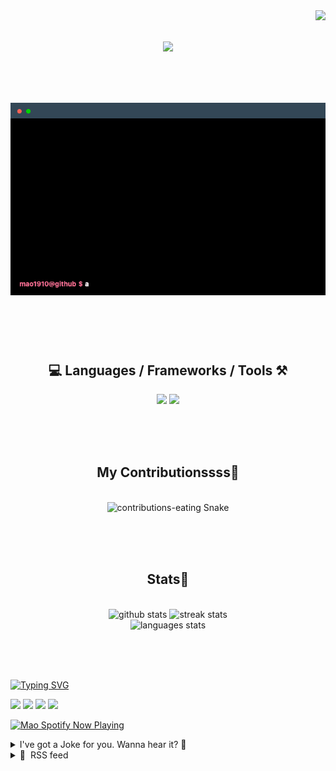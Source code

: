 <!-- VISITOR BADGE -->
<!-- https://github.com/hehuapei/visitor-badge -->

<img align="right" src="https://visitor-badge.laobi.icu/badge?page_id=mao1910.mao1910&left_color=%2379DAF9&right_color=%23FE6E96" />


<!-- TYPING SVG -->
<!-- https://github.com/DenverCoder1/readme-typing-svg -->

<h1 align="center">
    <img src="https://readme-typing-svg.herokuapp.com/?font=Righteous&size=35&center=true&vCenter=true&width=500&height=70&color=FE6E96&font=poppins&duration=5000&lines=Hi+There!+👋;+I'm+Mao!;" />
</h1>

<br/>


<!-- ABOUT ME TERMINAL -->
<h1 align="center">
<img src="./assets/terminal-5.gif" alt="Terminal" />
</h1>

<br/><br/><br/>


<!-- TECHNOLOGIES LOGOS -->
<!-- https://github.com/tandpfun/skill-icons -->

<h2 align="center">💻 Languages / Frameworks / Tools ⚒️</h2>
<div align="center">
    <img src="https://skillicons.dev/icons?i=javascript,typescript,angular,react,html,css,scss,bootstrap,cs,java,spring" />
    <img src="https://skillicons.dev/icons?i=flutter,firebase,supabase,mysql,git,github,gitlab,vscode,idea,maven,figma" />
</div>

<br/><br/><br/>


<!-- CONTRIBUTIONS SNAKE GAME -->
<!-- https://github.com/Platane/snk -->

<div align="center">
  <h2> My Contributionssss🐍 </h2>
  <br>
  <img alt="contributions-eating Snake" src="https://raw.githubusercontent.com/mao1910/mao1910/output/github-contribution-grid-snake.svg" />

  <!-- Four lines below suggested by Planate for Dark mode-->
  <picture>
  <source media="(prefers-color-scheme: dark)" srcset="github-snake-dark.svg" />
  <source media="(prefers-color-scheme: light)" srcset="github-snake.svg" />
  </picture>
  
  <br/><br/><br/>
</div>


<!-- GITHUB STATS -->
<!-- https://github.com/DenverCoder1/github-readme-streak-stats --> <!--  My Vercel -->
<!-- https://github.com/anuraghazra/github-readme-stats --> <!--  My  Vercel -->

<h2 align="center"> Stats📝 </h2>
  <br>
<div align=center>
  <img width=429 src="https://github-readme-stats-mao1910.vercel.app/api?username=mao1910&count_private=true&show_icons=true&theme=dracula&rank_icon=github&hide=contribs&border_radius=10&border_color=79DAF9" alt="github stats"/>
  <img width=396 src="https://github-readme-streak-stats-2235.vercel.app?user=mao1910&count_private=true&theme=dracula&currStreakNum=79DAF9&currStreakLabel=FE6E96&border_radius=10&border=79DAF9" alt="streak stats"/>
  <br/>
  <img src="https://github-readme-stats-mao1910.vercel.app/api/top-langs/?username=mao1910&layout=compact&theme=dracula&border_radius=10&size_weight=0.5&count_weight=0.5&border_color=79DAF9" alt="languages stats" />
</div>

<br/><br/><br/>


<!-- FOOTER -->
<!-- https://github.com/DenverCoder1/readme-typing-svg -->
<!-- https://readme-typing-svg.demolab.com/demo/ -->

<a href="https://git.io/typing-svg"><img src="https://readme-typing-svg.demolab.com?font=Poppins&pause=1000&color=FE6E96&width=535&lines=Thanks+for+dropping+by!;Feel+free+to+check+any+of+the+Socials+below+%F0%9F%91%87;Or+the+Joke+Of+The+Day+if+you're+down+for+a+giggle+%F0%9F%98%9D;Hope+to+see+you+again+%F0%9F%91%8A;Uh%3F+You're+still+here%3F;Well...+I'm+running+out+of+things+to+say...;Tell+you+what%2C+due+to+your+effort+and+perseverance%2C;I+shall+present+you+with+a+short+poem%3A;%22To+code%2C+or+not+to+code%2C+that+is+the+question%3A;Whether+'tis+nobler+in+the+IDE+to+debug;The+errors+and+issues+of+outrageous+software%2C;Or+to+take+up+the+keyboard+against+a+sea+of+bugs;And+by+coding%2C+end+them.%22;by+William+Shakespeare%2C+probably.+;Pretty+sure+that's+Hamlet's.;Alrighty%2C+this+has+been+fun.;But+I'll+restart+the+loop+now...+see+ya+soon!" alt="Typing SVG" /></a>


<!--  SOCIAL NETWORKS -->
<!-- https://github.com/alexandresanlim/Badges4-README.md-Profile -->

  <div> 
    <a href="https://www.deviantart.com/madeinkobaia/art/my-profile-is-under-construction-265626465" target="_blank"><img src="https://img.shields.io/badge/-LinkedIn-%230077B5?style=for-the-badge&logo=linkedin&logoColor=white" target="_blank"></a> <!-- ADD LINKEDIN PROFILE -->
    <a href = "https://www.nicepng.com/ourpic/u2q8o0t4t4r5o0r5_website-under-construction-png-graphic-transparent-website-under/"><img src="https://img.shields.io/badge/Portfolio-4285F4?style=for-the-badge&logo=Google-chrome&logoColor=white" target="_blank"></a> <!-- ADD PORTFOLIO WEBSITE -->
    <a href="https://discord.gg" target="_blank"><img src="https://img.shields.io/badge/Discord-7289DA?style=for-the-badge&logo=discord&logoColor=white" target="_blank"></a> <!-- ADD DISCORD --> <!-- User or Server? -->
    <a href = "mailto:mao1910dev@gmail.com"><img src="https://img.shields.io/badge/Gmail-D14836?style=for-the-badge&logo=gmail&logoColor=white" target="_blank"></a>
  </div>


<!-- SPOTIFY PLAYING-->
<!-- https://github.com/novatorem/novatorem --> <!-- My own Vercel deployment-->

[<img width=438px src="https://spotify-now-playing-git-main-mao1910.vercel.app//api/spotify/?border_color=FE6E96" alt="Mao Spotify Now Playing" />](https://open.spotify.com/user/31542et242zglhf42ydrtqgvuvde)


<!-- JOKE OF THE DAY -->
<!-- https://github.com/ABSphreak/readme-jokes --> <!-- My own Vercel deployment-->

<details>
<summary>I've got a Joke for you. Wanna hear it? 🙈</summary>

<br/>

 <tr>
 <td style="padding-top:4px"><img src = "https://readme-jokes-git-master-mao1910.vercel.app/api?&theme=dracula"></td>
 </tr>

</details>


<!-- RSS FEED -->
<!-- https://github.com/gautamkrishnar/blog-post-workflow -->

<details>
<summary>📕 &nbsp;RSS feed</summary>

<br/>


<!-- BLOG-POST-LIST:START -->
 #### - [Easy Context in React Server Components (RSC)](https://dev.to/jdgamble555/easy-context-in-react-server-components-rsc-1mdf) 
 <details><summary>Article</summary> <p>Continuing the need to have easy context from my other posts, I wanted to find a way to share context on the server as well.</p>

<p>You may have noticed that <code>useContext</code> and <code>createContext</code> do not compile on the server (another millionth reason I love SvelteKit!).</p>

<p>So, there needs to be a way to do this easily in RSC, even though the React Team, who seems to be extremely far away from the actual userbase, decided to depreciate this feature before it was actually implemented. </p>

<p>You can find <code>createServerContext</code> in the latest React as an import, but there is no actual <code>Consumer</code> like there is in a regular context, so I couldn't get it to work. Supposedly it could be shared on the client and server, but only for small strings. The only actual mention of this is in a <a href="https://twitter.com/sebmarkbage/status/1587615489605369861?s=20">tweet</a>:<br>
</p>

<div class="highlight js-code-highlight">
<pre class="highlight javascript"><code><span class="kd">let</span> <span class="nx">Lang</span> <span class="o">=</span> <span class="nx">createServerContext</span><span class="p">(</span><span class="dl">"</span><span class="s2">lang</span><span class="dl">"</span><span class="p">,</span> <span class="dl">"</span><span class="s2">en</span><span class="dl">"</span><span class="p">);</span>
<span class="p">...</span>
<span class="o">&lt;</span><span class="nx">Lang</span><span class="p">.</span><span class="nx">Provider</span> <span class="nx">value</span><span class="o">=</span><span class="p">{</span><span class="err">…</span><span class="p">}</span><span class="o">&gt;</span>
<span class="p">...</span>
<span class="nx">use</span><span class="p">(</span><span class="nx">Lang</span><span class="p">)</span>
</code></pre>

</div>



<p>Either way, I would have re-written this to work like my other context, so it is a moot point.</p>

<p>I should also add, the second best solution is to use the <a href="https://github.com/manvalls/server-only-context#readme">server-only-context</a> library (by manvalls) which uses <code>cache</code> under the hood.</p>




<h3>
  
  
  Dear React Team (and NextJS Team)
</h3>

<p>There is a reason there are so many external state libraries for React. The way React works out-of-the-box is terrible and uses too much boilerplate. We love RSC (the people on the React train who won't move to Svelte have no choice) and we love that Vercel wants to add Server Actions, but either of you can fix this problem. No more Context Hell please! </p>

<p>React Team... Let's add signals (or something better) as well please and not worry about memoizing state! Why are you making things hard that don't have to be!!!!? Serious question.</p>

<p>Ok, I digress.</p>




<h3>
  
  
  The Solution
</h3>

<p>So I basically copied the <code>cache</code> idea from above, but simplified it for my use case with the Map from my other solutions. The <code>cache</code> is actually a Map itself, so I believe this is a Map of a Map under the hood.</p>

<h4>
  
  
  use-server-provider.tsx
</h4>



<div class="highlight js-code-highlight">
<pre class="highlight typescript"><code><span class="k">import</span> <span class="dl">'</span><span class="s1">server-only</span><span class="dl">'</span><span class="p">;</span>
<span class="k">import</span> <span class="p">{</span> <span class="nx">cache</span> <span class="p">}</span> <span class="k">from</span> <span class="dl">'</span><span class="s1">react</span><span class="dl">'</span><span class="p">;</span>

<span class="kd">const</span> <span class="nx">serverContext</span> <span class="o">=</span> <span class="nx">cache</span><span class="p">(()</span> <span class="o">=&gt;</span> <span class="k">new</span> <span class="nb">Map</span><span class="p">());</span>

<span class="k">export</span> <span class="kd">const</span> <span class="nx">useServerProvider</span> <span class="o">=</span> <span class="o">&lt;</span><span class="nx">T</span><span class="p">,</span><span class="o">&gt;</span><span class="p">(</span>
    <span class="nx">key</span><span class="p">:</span> <span class="kr">string</span><span class="p">,</span>
    <span class="nx">defaultValue</span><span class="p">?:</span> <span class="nx">T</span>
<span class="p">)</span> <span class="o">=&gt;</span> <span class="p">{</span>
    <span class="kd">const</span> <span class="nb">global</span> <span class="o">=</span> <span class="nx">serverContext</span><span class="p">();</span>

    <span class="k">if</span> <span class="p">(</span><span class="nx">defaultValue</span> <span class="o">!==</span> <span class="kc">undefined</span><span class="p">)</span> <span class="p">{</span>
        <span class="nb">global</span><span class="p">.</span><span class="kd">set</span><span class="p">(</span><span class="nx">key</span><span class="p">,</span> <span class="nx">defaultValue</span><span class="p">);</span>
    <span class="p">}</span>

    <span class="k">return</span> <span class="p">[</span>
        <span class="nb">global</span><span class="p">.</span><span class="kd">get</span><span class="p">(</span><span class="nx">key</span><span class="p">),</span>
        <span class="p">(</span><span class="na">value</span><span class="p">:</span> <span class="nx">T</span><span class="p">)</span> <span class="o">=&gt;</span> <span class="nb">global</span><span class="p">.</span><span class="kd">set</span><span class="p">(</span><span class="nx">key</span><span class="p">,</span> <span class="nx">value</span><span class="p">)</span>
    <span class="p">];</span>
<span class="p">};</span>
</code></pre>

</div>



<h4>
  
  
  Parent
</h4>



<div class="highlight js-code-highlight">
<pre class="highlight typescript"><code><span class="kd">const</span> <span class="p">[</span><span class="nx">count</span><span class="p">,</span> <span class="nx">setCount</span><span class="p">]</span> <span class="o">=</span> <span class="nx">useServerProvider</span><span class="p">(</span><span class="dl">'</span><span class="s1">count</span><span class="dl">'</span><span class="p">,</span> <span class="mi">23</span><span class="p">);</span>
</code></pre>

</div>



<h4>
  
  
  Child
</h4>



<div class="highlight js-code-highlight">
<pre class="highlight typescript"><code><span class="kd">const</span> <span class="p">[</span><span class="nx">count</span><span class="p">]</span> <span class="o">=</span> <span class="nx">useServerProvider</span><span class="o">&lt;</span><span class="kr">number</span><span class="o">&gt;</span><span class="p">(</span><span class="dl">'</span><span class="s1">count</span><span class="dl">'</span><span class="p">);</span>
</code></pre>

</div>



<p>However, it is worth noting, unlike a reactive component, if you set the component after you define the <code>count</code> variable, it won't update unless you grab the <code>count</code> variable again. One way to fix this is to use a <code>value</code> object key like in a signal:<br>
</p>

<div class="highlight js-code-highlight">
<pre class="highlight typescript"><code><span class="k">import</span> <span class="dl">'</span><span class="s1">server-only</span><span class="dl">'</span><span class="p">;</span>
<span class="k">import</span> <span class="p">{</span> <span class="nx">cache</span> <span class="p">}</span> <span class="k">from</span> <span class="dl">'</span><span class="s1">react</span><span class="dl">'</span><span class="p">;</span>

<span class="kd">const</span> <span class="nx">serverContext</span> <span class="o">=</span> <span class="nx">cache</span><span class="p">(()</span> <span class="o">=&gt;</span> <span class="k">new</span> <span class="nb">Map</span><span class="p">());</span>

<span class="k">export</span> <span class="kd">const</span> <span class="nx">useServerProvider</span> <span class="o">=</span> <span class="o">&lt;</span><span class="nx">T</span><span class="p">,</span><span class="o">&gt;</span><span class="p">(</span>
    <span class="nx">key</span><span class="p">:</span> <span class="kr">string</span><span class="p">,</span>
    <span class="nx">defaultValue</span><span class="p">?:</span> <span class="nx">T</span>
<span class="p">)</span> <span class="o">=&gt;</span> <span class="p">{</span>
    <span class="kd">const</span> <span class="nb">global</span> <span class="o">=</span> <span class="nx">serverContext</span><span class="p">();</span>

    <span class="k">if</span> <span class="p">(</span><span class="nx">defaultValue</span> <span class="o">!==</span> <span class="kc">undefined</span><span class="p">)</span> <span class="p">{</span>
        <span class="nb">global</span><span class="p">.</span><span class="kd">set</span><span class="p">(</span><span class="nx">key</span><span class="p">,</span> <span class="nx">defaultValue</span><span class="p">);</span>
    <span class="p">}</span>

    <span class="k">return</span> <span class="p">{</span>
        <span class="kd">get</span> <span class="nx">value</span><span class="p">()</span> <span class="p">{</span>
            <span class="k">return</span> <span class="nb">global</span><span class="p">.</span><span class="kd">get</span><span class="p">(</span><span class="nx">key</span><span class="p">)</span>
        <span class="p">},</span>
        <span class="kd">set</span> <span class="nx">value</span><span class="p">(</span><span class="na">v</span><span class="p">:</span> <span class="nx">T</span><span class="p">)</span> <span class="p">{</span>
            <span class="nb">global</span><span class="p">.</span><span class="kd">set</span><span class="p">(</span><span class="nx">key</span><span class="p">,</span> <span class="nx">v</span><span class="p">);</span>
        <span class="p">}</span>
    <span class="p">}</span>
<span class="p">};</span>
</code></pre>

</div>



<p>Then you could do this:</p>

<h4>
  
  
  Parent
</h4>



<div class="highlight js-code-highlight">
<pre class="highlight typescript"><code><span class="kd">const</span> <span class="nx">count</span> <span class="o">=</span> <span class="nx">useServerProvider</span><span class="p">(</span><span class="dl">'</span><span class="s1">count</span><span class="dl">'</span><span class="p">,</span> <span class="mi">23</span><span class="p">);</span>

<span class="nx">count</span><span class="p">.</span><span class="nx">value</span> <span class="o">=</span> <span class="mi">27</span><span class="p">;</span>
</code></pre>

</div>



<h4>
  
  
  Child
</h4>



<div class="highlight js-code-highlight">
<pre class="highlight typescript"><code><span class="k">export</span> <span class="k">default</span> <span class="kd">function</span> <span class="nx">TestChild</span><span class="p">()</span> <span class="p">{</span>

    <span class="kd">const</span> <span class="nx">count</span> <span class="o">=</span> <span class="nx">useServerProvider</span><span class="o">&lt;</span><span class="kr">number</span><span class="o">&gt;</span><span class="p">(</span><span class="dl">'</span><span class="s1">count</span><span class="dl">'</span><span class="p">);</span>

    <span class="k">return</span> <span class="p">(</span>
        <span class="o">&lt;</span><span class="nx">p</span><span class="o">&gt;</span><span class="nx">Child</span><span class="p">:</span> <span class="p">{</span><span class="nx">count</span><span class="p">.</span><span class="nx">value</span><span class="p">}</span><span class="o">&lt;</span><span class="sr">/p</span><span class="err">&gt;
</span>    <span class="p">)</span>
<span class="p">}</span>
</code></pre>

</div>



<p>Nevertheless, on a server you shouldn't care about any of this... so the original react-like way still stands.</p>

<ul>
<li><a href="https://github.com/jdgamble555/server-context">GitHub Repo</a></li>
<li><a href="https://codesandbox.io/p/github/jdgamble555/server-context/master?file=%2Fapp%2Fuse-server-provider.tsx%3A1%2C1">CodeSandBox</a></li>
</ul>

<p>Probably the last article in this series... probably...</p>

<p>J</p>

<p>Getting back to rebuilding <a href="https://code.build">code.build</a></p>

 </details> 
 <hr /> 

 #### - [Top Reasons for Updating to the New OBS 30.0 Release](https://dev.to/dolbyio/top-reasons-for-updating-to-the-new-obs-300-release-g6m) 
 <details><summary>Article</summary> <p>Open Broadcast Software (OBS) Studio has released 30.0.0 as a public release candidate with some new updates to the long popular streaming and recording tool. You may be wondering if it is worth downloading the latest version right away so I've highlighted a few of the more note-worthy updates that impact my broadcast workflows. Specifically, including support for WHIP opens up a whole range of new opportunities.</p>

<h2>
  
  
  1 - Support for WHIP Outputs from OBS
</h2>

<p>WebRTC-HTTP Ingestion Protocol (WHIP) is an IETF standard protocol for streaming media ingress that was championed by the Millicast team (now part of Dolby.io). WebRTC has been used for many applications including real-time communications, server-rendered gaming, etc. where a protocol supporting use cases where ultra-low latency is prioritized over packet loss. You can <a href="https://dolby.io/blog/what-is-whip-intro-to-webrtc-streaming-part-1/">learn more about WHIP</a> elsewhere, but where this has an impact right away:</p>

<ul>
<li><p><a href="https://docs.dolby.io/streaming-apis/docs/webrtc-whip">Secure streaming services such as Dolby.io</a> support WHIP for setting up protected private broadcasts for real-time applications like sports, betting, gaming, competitions, remote production, etc.</p></li>
<li><p><a href="https://dev.to/dolbyio/how-to-broadcast-a-webrtc-stream-to-twitch-7fa">Public commercial streaming services such as Twitch</a> now supports WHIP. That means you can stream to very large audiences without sacrificing delivery of audio/video lagging behind text chat and other messaging services.</p></li>
</ul>

<p>For the access that WHIP provides alone is enough to justify an upgrade.</p>

<p><a href="https://res.cloudinary.com/practicaldev/image/fetch/s---oggJhEa--/c_limit%2Cf_auto%2Cfl_progressive%2Cq_auto%2Cw_800/https://dev-to-uploads.s3.amazonaws.com/uploads/articles/kytuy8phgerz34wdba63.png" class="article-body-image-wrapper"><img src="https://res.cloudinary.com/practicaldev/image/fetch/s---oggJhEa--/c_limit%2Cf_auto%2Cfl_progressive%2Cq_auto%2Cw_800/https://dev-to-uploads.s3.amazonaws.com/uploads/articles/kytuy8phgerz34wdba63.png" alt="Use WHIP Setting" width="800" height="234"></a></p>

<p>Here's an example using WHIP with the <a href="https://docs.dolby.io/streaming-apis/docs/hosted-viewer">hosted player</a>.<br>
<a href="https://res.cloudinary.com/practicaldev/image/fetch/s--WnOR5xkz--/c_limit%2Cf_auto%2Cfl_progressive%2Cq_auto%2Cw_800/https://dev-to-uploads.s3.amazonaws.com/uploads/articles/mvufdshfodrax3o4dhxt.png" class="article-body-image-wrapper"><img src="https://res.cloudinary.com/practicaldev/image/fetch/s--WnOR5xkz--/c_limit%2Cf_auto%2Cfl_progressive%2Cq_auto%2Cw_800/https://dev-to-uploads.s3.amazonaws.com/uploads/articles/mvufdshfodrax3o4dhxt.png" alt="OBS 30 with WHIP Streaming" width="800" height="450"></a></p>

<h2>
  
  
  2 - Status Bar Changes in OBS 30.0
</h2>

<p>The status bar has had a design refresh. The information is the same but structured a bit differently with some visual icons to help with identification of the stream health.</p>

<p><a href="https://res.cloudinary.com/practicaldev/image/fetch/s--v8_VtARn--/c_limit%2Cf_auto%2Cfl_progressive%2Cq_auto%2Cw_800/https://dev-to-uploads.s3.amazonaws.com/uploads/articles/wiv8tmym3kzqan70m1fe.png" class="article-body-image-wrapper"><img src="https://res.cloudinary.com/practicaldev/image/fetch/s--v8_VtARn--/c_limit%2Cf_auto%2Cfl_progressive%2Cq_auto%2Cw_800/https://dev-to-uploads.s3.amazonaws.com/uploads/articles/wiv8tmym3kzqan70m1fe.png" alt="OBS 30 status bar with new design and icons" width="800" height="22"></a></p>

<p>By comparison, the status bar from OBS 29:</p>

<p><a href="https://res.cloudinary.com/practicaldev/image/fetch/s--82QkdU1B--/c_limit%2Cf_auto%2Cfl_progressive%2Cq_auto%2Cw_800/https://dev-to-uploads.s3.amazonaws.com/uploads/articles/kscso8vamjt6el0f1vmq.png" class="article-body-image-wrapper"><img src="https://res.cloudinary.com/practicaldev/image/fetch/s--82QkdU1B--/c_limit%2Cf_auto%2Cfl_progressive%2Cq_auto%2Cw_800/https://dev-to-uploads.s3.amazonaws.com/uploads/articles/kscso8vamjt6el0f1vmq.png" alt="OBS 29 status bar" width="800" height="21"></a></p>

<p>You may also notice that encoders and capture screens are now sorted by name to make it easier to find devices in a predictable order. If you often share a screen or an application in your workflows this can prevent some fumbling around while live.</p>

<p><a href="https://res.cloudinary.com/practicaldev/image/fetch/s--66kAM_sC--/c_limit%2Cf_auto%2Cfl_progressive%2Cq_auto%2Cw_800/https://dev-to-uploads.s3.amazonaws.com/uploads/articles/m7hifweoqj7xh7m4c868.png" class="article-body-image-wrapper"><img src="https://res.cloudinary.com/practicaldev/image/fetch/s--66kAM_sC--/c_limit%2Cf_auto%2Cfl_progressive%2Cq_auto%2Cw_800/https://dev-to-uploads.s3.amazonaws.com/uploads/articles/m7hifweoqj7xh7m4c868.png" alt="Sorting in OBS 30 Selection Lists" width="800" height="375"></a></p>

<p>These changes offer some nice usability improvements.</p>

<h2>
  
  
  3 - MacOS Compatibility Improvements
</h2>

<p>If your primary workstation for running OBS is a Mac, there are some substantial improvements.</p>

<p>The virtual camera is more widely compatible with other applications. If your primary use case with OBS is to add special effects and filters to regular conference tools, this can give your system some much needed reliability when switching from one application to another.</p>

<p>There is also audio capture fix and option to hide OBS windows from screen captures.</p>

<h2>
  
  
  4 - Safe Mode for Complex Integrations
</h2>

<p>If you use third-party plugins, custom scripts, etc. then you've probably had to scrap a broadcast or two while debugging a problem. The ability to launch in a "Safe Mode" is added so that you can disable loading and investigate the root cause of the issue.</p>

<h2>
  
  
  Download and Install OBS 30.0
</h2>

<p>There are lots of other fixes and details called out in the <a href="https://github.com/obsproject/obs-studio/releases">release notes</a> that may be valuable for some, but those are a few of the top updates for my workflows.</p>

<p>You can find the latest release available for download from <a href="https://obsproject.com/download">obsproject.com</a>. You can also find preview version from the <a href="https://github.com/obsproject/obs-studio/releases">obsproject/obs-studio</a> github release history.</p>

<p>A huge thanks and shoutout to all the <a href="https://github.com/obsproject/obs-studio/graphs/contributors">contributors</a> who made this release possible. If you have time and/or money consider contributing to their <a href="https://patreon.com/obsproject">Patreon</a> or <a href="https://github.com/obsproject/obs-studio/labels/Good%20first%20issue">Open Issues</a> this Hacktober.</p>

 </details> 
 <hr /> 

 #### - [Network Programming: The computer network.](https://dev.to/jothamntekim1/network-programming-the-computer-network-312m) 
 <details><summary>Article</summary> <h2>
  
  
  Table of Contents
</h2>

<p> 1. Introduction<br>
 2. What is a Computer Network?<br>
 3. Types of Computer Networks<br>
 4. Conclusion</p>

<h2>
  
  
  Introduction
</h2>

<p>You have probably worked into several internet cafes in an attempt to photocopy or print a document. </p>

<p><strong>-</strong> You walk straight to the person in charge and tell him you need a printed copy of the document you have on your device. </p>

<p><strong>-</strong> You send him the document. After a few minutes, he walks to the printer and gets you a copy of the document you sent him.</p>

<p>But how exactly did the document you sent to his computer get to the printer?</p>

<p>Well, the computer connects to the printer's IP address and sends the data in a language the printer knows. This is possible with the help of <strong>Computer Network.</strong></p>

<h2>
  
  
  What is a Computer Network?
</h2>

<p>A computer network is a bunch of devices connected to exchange information — emails, documents, audio/video data — or to share a resource — printers, storage and other physical devices. Typically, computers in a network are called <strong>hosts</strong>, while <strong>links</strong> are the elements that connect them.</p>

<ul>
<li><p>The scenario painted above about the connection between a printer and a computer is one example of a computer network.</p></li>
<li><p>Receiving files from a friend's device through Bluetooth or Xender connection is another example of a computer network.</p></li>
<li><p>The connection between your favourite browser(chrome for example) and the servers where the data you request are stored is yet another example. The list is endless.</p></li>
</ul>

<h2>
  
  
  Types of Computer Networks
</h2>

<p>Computer networks range from very small to very large. Based on size, they're referred to as:</p>

<ul>
<li><p><strong>Local Area Network (LAN)</strong> - Few hosts(computers) connected over a limited area. Like the ones we find inside houses, schools or offices.</p></li>
<li><p><strong>Metropolitan Area Network (MAN)</strong> - A larger network that extends across a city and can be conceptually seen as many smaller LANs connected together.</p></li>
<li><p><strong>Wide Area Network (WAN)</strong> - an even bigger network, which connects multiple <strong>MANs or LANs</strong> and can span the whole world.</p></li>
</ul>

<p>Engineers are also working on a type of <strong>interplanetary computer network</strong> that connects satellites, planetary rovers and the Earth which at this time is not of our interest.</p>

<p>Computer networks can be analysed both at a hardware and software level. Physically, a network is made of computers, cables and other machinery that makes it work correctly. Understanding computer networks on the hardware level involves a lot of physics, mathematics and electronics to describe how the signal travels around, along with the technology behind components and computers. The software level on the other hand involves programs, instructions and algorithms(a set of step-by-step instructions for solving a problem) that give life to the physical counterpart - computers, cables, routers, etc.</p>

<p>The hardware part of a computer network is beyond the scope of this article series. Our focus will be on the software level which involves <strong>Network Programming:</strong> writing programs that communicate with other programs across a computer network.</p>

<p>All networks are based on one or more <strong>network protocols</strong> - a set of rules that determine how information should be transmitted between different computers in the same network.</p>

<p>For example, the <strong>HyperText Transfer Protocol (HTTP)</strong> describes how to fetch and share resources, such as text documents, over a network. It also describes all the hardware components required for the resource exchange to work correctly. Thanks to the HTTP you can browse this page on your device, add comments in the box below or share it on social media.</p>

<p>The list of existing network protocols is quite huge and spans across multiple domains. While the list may be a long one, they all follow the <strong>Open System Interconnection(OSI) model</strong>. </p>

<p><a href="https://res.cloudinary.com/practicaldev/image/fetch/s--wCHme9xw--/c_limit%2Cf_auto%2Cfl_progressive%2Cq_auto%2Cw_800/https://dev-to-uploads.s3.amazonaws.com/uploads/articles/x85ipfutd64xmslo2prx.png" class="article-body-image-wrapper"><img src="https://res.cloudinary.com/practicaldev/image/fetch/s--wCHme9xw--/c_limit%2Cf_auto%2Cfl_progressive%2Cq_auto%2Cw_800/https://dev-to-uploads.s3.amazonaws.com/uploads/articles/x85ipfutd64xmslo2prx.png" alt="Image description" width="600" height="764"></a></p>

<h2>
  
  
  Conclusion
</h2>

<p>We have established that computer networks are crucial in modern systems and applications. While a few standalone systems like Microsoft Word, Calculator app, Adobe Photoshop etc., can operate without the need to connect to other hosts/applications, most systems require some sort of connection to other hosts to function hence the need for a Computer Network.</p>

<p>In future articles, we will explore some of the different layers of computer protocols - <strong>network layer(IP),</strong> <strong>transport layer(TCP/UDP)</strong> and <strong>application layer(HTTP/FTP),</strong> and how they follow the <strong>OSI</strong> model.</p>

 </details> 
 <hr /> 

 #### - [Leveraging JavaScript for Common Search Operations](https://dev.to/frantchessico/leveraging-javascript-for-common-search-operations-4gc6) 
 <details><summary>Article</summary> <p><strong>Introduction:</strong></p>

<p>JavaScript is a versatile and powerful programming language commonly used in web development. One of its fundamental capabilities is performing various search operations on arrays and strings. In this guide, we will explore eight common scenarios where search operations come in handy. We will use practical examples in the context of inventory management and user administration to illustrate the power of these operations. Let's dive into the world of JavaScript and searching!</p>

<p><strong>1. Searching for an Element in an Array by Value:</strong><br>
</p>

<div class="highlight js-code-highlight">
<pre class="highlight javascript"><code>   <span class="kd">const</span> <span class="nx">inventory</span> <span class="o">=</span> <span class="p">[</span>
     <span class="p">{</span> <span class="na">code</span><span class="p">:</span> <span class="dl">'</span><span class="s1">001</span><span class="dl">'</span><span class="p">,</span> <span class="na">name</span><span class="p">:</span> <span class="dl">'</span><span class="s1">Item A</span><span class="dl">'</span><span class="p">,</span> <span class="na">quantity</span><span class="p">:</span> <span class="mi">10</span> <span class="p">},</span>
     <span class="p">{</span> <span class="na">code</span><span class="p">:</span> <span class="dl">'</span><span class="s1">002</span><span class="dl">'</span><span class="p">,</span> <span class="na">name</span><span class="p">:</span> <span class="dl">'</span><span class="s1">Item B</span><span class="dl">'</span><span class="p">,</span> <span class="na">quantity</span><span class="p">:</span> <span class="mi">5</span> <span class="p">},</span>
     <span class="p">{</span> <span class="na">code</span><span class="p">:</span> <span class="dl">'</span><span class="s1">003</span><span class="dl">'</span><span class="p">,</span> <span class="na">name</span><span class="p">:</span> <span class="dl">'</span><span class="s1">Item C</span><span class="dl">'</span><span class="p">,</span> <span class="na">quantity</span><span class="p">:</span> <span class="mi">20</span> <span class="p">},</span>
   <span class="p">];</span>

   <span class="kd">const</span> <span class="nx">desiredCode</span> <span class="o">=</span> <span class="dl">'</span><span class="s1">002</span><span class="dl">'</span><span class="p">;</span>
   <span class="kd">const</span> <span class="nx">foundProduct</span> <span class="o">=</span> <span class="nx">inventory</span><span class="p">.</span><span class="nx">find</span><span class="p">(</span><span class="nx">item</span> <span class="o">=&gt;</span> <span class="nx">item</span><span class="p">.</span><span class="nx">code</span> <span class="o">===</span> <span class="nx">desiredCode</span><span class="p">);</span>
</code></pre>

</div>



<p>In this example, we utilize <code>array.find</code> to search for a specific product in the inventory based on its unique code. The variable <code>foundProduct</code> will store the object of the corresponding product.</p>

<p><strong>2. Filtering Elements of an Array:</strong><br>
</p>

<div class="highlight js-code-highlight">
<pre class="highlight javascript"><code>   <span class="kd">const</span> <span class="nx">inventory</span> <span class="o">=</span> <span class="p">[</span>
     <span class="p">{</span> <span class="na">name</span><span class="p">:</span> <span class="dl">'</span><span class="s1">Item A</span><span class="dl">'</span><span class="p">,</span> <span class="na">quantity</span><span class="p">:</span> <span class="mi">10</span> <span class="p">},</span>
     <span class="p">{</span> <span class="na">name</span><span class="p">:</span> <span class="dl">'</span><span class="s1">Item B</span><span class="dl">'</span><span class="p">,</span> <span class="na">quantity</span><span class="p">:</span> <span class="mi">5</span> <span class="p">},</span>
     <span class="p">{</span> <span class="na">name</span><span class="p">:</span> <span class="dl">'</span><span class="s1">Item C</span><span class="dl">'</span><span class="p">,</span> <span class="na">quantity</span><span class="p">:</span> <span class="mi">20</span> <span class="p">},</span>
   <span class="p">];</span>

   <span class="kd">const</span> <span class="nx">lowInventory</span> <span class="o">=</span> <span class="nx">inventory</span><span class="p">.</span><span class="nx">filter</span><span class="p">(</span><span class="nx">product</span> <span class="o">=&gt;</span> <span class="nx">product</span><span class="p">.</span><span class="nx">quantity</span> <span class="o">&lt;</span> <span class="mi">10</span><span class="p">);</span>
</code></pre>

</div>



<p>Here, we employ <code>filter</code> to create a list of products with low inventory, specifically those with a quantity less than 10.</p>

<p><strong>3. Sorting an Array:</strong><br>
</p>

<div class="highlight js-code-highlight">
<pre class="highlight javascript"><code>   <span class="kd">const</span> <span class="nx">users</span> <span class="o">=</span> <span class="p">[</span>
     <span class="p">{</span> <span class="na">name</span><span class="p">:</span> <span class="dl">'</span><span class="s1">Alice</span><span class="dl">'</span><span class="p">,</span> <span class="na">age</span><span class="p">:</span> <span class="mi">30</span> <span class="p">},</span>
     <span class="p">{</span> <span class="na">name</span><span class="p">:</span> <span class="dl">'</span><span class="s1">Bob</span><span class="dl">'</span><span class="p">,</span> <span class="na">age</span><span class="p">:</span> <span class="mi">25</span> <span class="p">},</span>
     <span class="p">{</span> <span class="na">name</span><span class="p">:</span> <span class="dl">'</span><span class="s1">Charlie</span><span class="dl">'</span><span class="p">,</span> <span class="na">age</span><span class="p">:</span> <span class="mi">35</span> <span class="p">},</span>
   <span class="p">];</span>

   <span class="kd">const</span> <span class="nx">sortedUsers</span> <span class="o">=</span> <span class="nx">users</span><span class="p">.</span><span class="nx">sort</span><span class="p">((</span><span class="nx">a</span><span class="p">,</span> <span class="nx">b</span><span class="p">)</span> <span class="o">=&gt;</span> <span class="nx">a</span><span class="p">.</span><span class="nx">age</span> <span class="o">-</span> <span class="nx">b</span><span class="p">.</span><span class="nx">age</span><span class="p">);</span>
</code></pre>

</div>



<p>The code above uses <code>sort</code> to arrange users based on their age, resulting in <code>sortedUsers</code> with users in ascending order of age.</p>

<p><strong>4. Finding the Index of an Element in an Array:</strong><br>
</p>

<div class="highlight js-code-highlight">
<pre class="highlight javascript"><code>   <span class="kd">const</span> <span class="nx">catalog</span> <span class="o">=</span> <span class="p">[</span><span class="dl">'</span><span class="s1">Product A</span><span class="dl">'</span><span class="p">,</span> <span class="dl">'</span><span class="s1">Product B</span><span class="dl">'</span><span class="p">,</span> <span class="dl">'</span><span class="s1">Product C</span><span class="dl">'</span><span class="p">];</span>
   <span class="kd">const</span> <span class="nx">index</span> <span class="o">=</span> <span class="nx">catalog</span><span class="p">.</span><span class="nx">indexOf</span><span class="p">(</span><span class="dl">'</span><span class="s1">Product B</span><span class="dl">'</span><span class="p">);</span>
</code></pre>

</div>



<p>In this case, <code>indexOf</code> is utilized to find the index of the product "Product B" in the <code>catalog</code> list.</p>

<p><strong>5. Checking If an Element Exists in an Array:</strong><br>
</p>

<div class="highlight js-code-highlight">
<pre class="highlight javascript"><code>   <span class="kd">const</span> <span class="nx">fruits</span> <span class="o">=</span> <span class="p">[</span><span class="dl">'</span><span class="s1">apple</span><span class="dl">'</span><span class="p">,</span> <span class="dl">'</span><span class="s1">banana</span><span class="dl">'</span><span class="p">,</span> <span class="dl">'</span><span class="s1">orange</span><span class="dl">'</span><span class="p">];</span>
   <span class="kd">const</span> <span class="nx">hasBanana</span> <span class="o">=</span> <span class="nx">fruits</span><span class="p">.</span><span class="nx">includes</span><span class="p">(</span><span class="dl">'</span><span class="s1">banana</span><span class="dl">'</span><span class="p">);</span>
</code></pre>

</div>



<p>We utilize <code>includes</code> to verify if "banana" is present in the <code>fruits</code> array.</p>

<p><strong>6. Finding Unique Elements in an Array:</strong><br>
</p>

<div class="highlight js-code-highlight">
<pre class="highlight javascript"><code>   <span class="kd">const</span> <span class="nx">repeatedNumbers</span> <span class="o">=</span> <span class="p">[</span><span class="mi">1</span><span class="p">,</span> <span class="mi">2</span><span class="p">,</span> <span class="mi">2</span><span class="p">,</span> <span class="mi">3</span><span class="p">,</span> <span class="mi">4</span><span class="p">,</span> <span class="mi">4</span><span class="p">,</span> <span class="mi">5</span><span class="p">];</span>
   <span class="kd">const</span> <span class="nx">uniqueNumbers</span> <span class="o">=</span> <span class="nb">Array</span><span class="p">.</span><span class="k">from</span><span class="p">(</span><span class="k">new</span> <span class="nb">Set</span><span class="p">(</span><span class="nx">repeatedNumbers</span><span class="p">));</span>
</code></pre>

</div>



<p><code>Set</code> is employed to create a set of unique numbers from <code>repeatedNumbers</code>.</p>

<p><strong>7. Searching for Matches in Strings:</strong><br>
</p>

<div class="highlight js-code-highlight">
<pre class="highlight javascript"><code>   <span class="kd">const</span> <span class="nx">text</span> <span class="o">=</span> <span class="dl">'</span><span class="s1">JavaScript is amazing!</span><span class="dl">'</span><span class="p">;</span>
   <span class="kd">const</span> <span class="nx">containsJavaScript</span> <span class="o">=</span> <span class="nx">text</span><span class="p">.</span><span class="nx">includes</span><span class="p">(</span><span class="dl">'</span><span class="s1">JavaScript</span><span class="dl">'</span><span class="p">);</span>
</code></pre>

</div>



<p>Here, <code>includes</code> checks if the string contains the word "JavaScript."</p>

<p><strong>8. Filtering Objects in an Array by Property:</strong><br>
</p>

<div class="highlight js-code-highlight">
<pre class="highlight javascript"><code>   <span class="kd">const</span> <span class="nx">users</span> <span class="o">=</span> <span class="p">[</span>
     <span class="p">{</span> <span class="na">name</span><span class="p">:</span> <span class="dl">'</span><span class="s1">Alice</span><span class="dl">'</span><span class="p">,</span> <span class="na">age</span><span class="p">:</span> <span class="mi">25</span> <span class="p">},</span>
     <span class="p">{</span> <span class="na">name</span><span class="p">:</span> <span class="dl">'</span><span class="s1">Bob</span><span class="dl">'</span><span class="p">,</span> <span class="na">age</span><span class="p">:</span> <span class="mi">30</span> <span class="p">},</span>
     <span class="p">{</span> <span class="na">name</span><span class="p">:</span> <span class="dl">'</span><span class="s1">Charlie</span><span class="dl">'</span><span class="p">,</span> <span class="na">age</span><span class="p">:</span> <span class="mi">35</span> <span class="p">},</span>
   <span class="p">];</span>

   <span class="kd">const</span> <span class="nx">over30</span> <span class="o">=</span> <span class="nx">users</span><span class="p">.</span><span class="nx">filter</span><span class="p">(</span><span class="nx">person</span> <span class="o">=&gt;</span> <span class="nx">person</span><span class="p">.</span><span class="nx">age</span> <span class="o">&gt;</span> <span class="mi">30</span><span class="p">);</span>
</code></pre>

</div>



<p>We employ <code>filter</code> to create a list of users older than 30 years in this user management system.</p>

<p><strong>Conclusion:</strong></p>

<p>JavaScript's search operations are indispensable tools for web developers, facilitating efficient data retrieval and manipulation. By understanding and applying these methods, you can enhance the functionality of your web applications, whether in the context of inventory management or user administration. JavaScript's search capabilities are a valuable addition to your developer toolkit, offering versatility and power in equal measure.</p>

 </details> 
 <hr /> 

 #### - [How do you define the main sections of a web page using HTML?](https://dev.to/matheushchaves/how-do-you-define-the-main-sections-of-a-web-page-using-html-253j) 
 <details><summary>Article</summary> <h1>
  
  
  Understanding the Main Sections of a Web Page with HTML
</h1>

<p>In modern web development, structuring your web page correctly is crucial. Not only does it impact SEO, but it also ensures that your site is accessible. In this article, we'll delve into the main sections of a web page and how to define them using HTML5.</p>

<h2>
  
  
  Header
</h2>

<p>The header typically sits at the top of your web page. It contains branding, navigation, and other vital information.<br>
</p>

<div class="highlight js-code-highlight">
<pre class="highlight html"><code><span class="nt">&lt;header&gt;</span>
  <span class="nt">&lt;h1&gt;</span>Website Title<span class="nt">&lt;/h1&gt;</span>
  <span class="nt">&lt;nav&gt;</span>
    <span class="c">&lt;!-- Navigation links go here --&gt;</span>
  <span class="nt">&lt;/nav&gt;</span>
<span class="nt">&lt;/header&gt;</span>
</code></pre>

</div>



<h2>
  
  
  Navigation
</h2>

<p>This section is integral for site navigation. It can be a part of the header or stand alone.<br>
</p>

<div class="highlight js-code-highlight">
<pre class="highlight html"><code><span class="nt">&lt;nav&gt;</span>
  <span class="nt">&lt;a</span> <span class="na">href=</span><span class="s">"#home"</span><span class="nt">&gt;</span>Home<span class="nt">&lt;/a&gt;</span>
  <span class="nt">&lt;a</span> <span class="na">href=</span><span class="s">"#about"</span><span class="nt">&gt;</span>About<span class="nt">&lt;/a&gt;</span>
  <span class="c">&lt;!-- Other links --&gt;</span>
<span class="nt">&lt;/nav&gt;</span>
</code></pre>

</div>



<h2>
  
  
  Main Content
</h2>

<p>This is where you put the primary content of your web page.<br>
</p>

<div class="highlight js-code-highlight">
<pre class="highlight html"><code><span class="nt">&lt;main&gt;</span>
  <span class="nt">&lt;article&gt;</span>
    <span class="c">&lt;!-- Article content --&gt;</span>
  <span class="nt">&lt;/article&gt;</span>
  <span class="nt">&lt;aside&gt;</span>
    <span class="c">&lt;!-- Sidebar or related information --&gt;</span>
  <span class="nt">&lt;/aside&gt;</span>
<span class="nt">&lt;/main&gt;</span>
</code></pre>

</div>



<h2>
  
  
  Articles
</h2>

<p>Use the article element to mark individual content pieces as stand-alone articles.<br>
</p>

<div class="highlight js-code-highlight">
<pre class="highlight html"><code><span class="nt">&lt;article&gt;</span>
  <span class="nt">&lt;h2&gt;</span>Article Title<span class="nt">&lt;/h2&gt;</span>
  <span class="nt">&lt;p&gt;</span>Article content...<span class="nt">&lt;/p&gt;</span>
<span class="nt">&lt;/article&gt;</span>
</code></pre>

</div>



<h2>
  
  
  Sidebar
</h2>

<p>A section that often contains related info or links.<br>
</p>

<div class="highlight js-code-highlight">
<pre class="highlight html"><code><span class="nt">&lt;aside&gt;</span>
  <span class="nt">&lt;h3&gt;</span>Related Links<span class="nt">&lt;/h3&gt;</span>
  <span class="c">&lt;!-- Links or other content --&gt;</span>
<span class="nt">&lt;/aside&gt;</span>
</code></pre>

</div>



<h2>
  
  
  Footer
</h2>

<p>Located at the bottom, this section can contain copyright notices, links to privacy policies, or contact info.<br>
</p>

<div class="highlight js-code-highlight">
<pre class="highlight html"><code><span class="nt">&lt;footer&gt;</span>
  <span class="nt">&lt;p&gt;</span>Copyright <span class="ni">&amp;copy;</span> 2023. All rights reserved.<span class="nt">&lt;/p&gt;</span>
<span class="nt">&lt;/footer&gt;</span>
</code></pre>

</div>



<h2>
  
  
  Conclusion
</h2>

<p>By using these semantic elements, you can create a structured and meaningful layout for your web page. This practice not only enhances the user experience but also aids search engines in understanding your page structure.</p>

<p>Happy coding!</p>

 </details> 
 <hr /> 
<!-- BLOG-POST-LIST:END -->
</table>
</details>


<!-- TODO
Change the 3stats boxes around, possibly two on top and one on bottom
Fix RSSfeed
Fix Spotify Playlists
Fix Socials [Portfolio, Discord, Linkedin]
In the future, add Public Repositories of Selected Projects
-->
